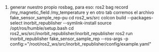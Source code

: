 1. generar nuestro propio rosbag, para eso:
ros2 bag record /my_magnetic_field /my_temperature
y en otro tab
corremos el archivo fake_sensor_sample_rep-pu
        cd ros2_ws/src
        colcon build --packages-select inorbit_republisher --symlink-install
        source /opt/ros/humble/setup.bash
        cd ros2_ws/src/inorbit_republisher/inorbit_republisher
        ros2 run inorbit_republisher fake_sensor_sample_rep --ros-args -p config:="/root/ros2_ws/src/inorbit_republisher/config/example.yaml"

